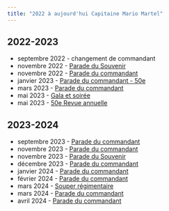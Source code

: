 ```yaml
---
title: "2022 à aujourd'hui Capitaine Mario Martel"
---
```


## 2022-2023

* septembre 2022 - changement de commandant
* novembre 2022 - [Parade du Souvenir](https://photos.app.goo.gl/1MffXfa6gbsucscN9)
* novembre 2022 - [Parade du commandant](https://photos.app.goo.gl/frSb64NAkAQsdMuZA)
* janvier 2023 - [Parade du commandant - 50e](https://photos.app.goo.gl/htQx9BcGTKdMzmxp7)
* mars 2023 - [Parade du commandant](https://photos.app.goo.gl/Md6KhcRNp3gV3L8T9)
* mai 2023 - [Gala et soirée](https://photos.app.goo.gl/7ymPZMjSz1PYLrHq9)
* mai 2023 - [50e Revue annuelle](https://photos.app.goo.gl/QkHNrBXTNJNyW94v8)

## 2023-2024

* septembre 2023 - [Parade du commandant](https://photos.app.goo.gl/iBau7ejWwCGdvKuGA)
* novembre 2023 - [Parade du commandant](https://photos.app.goo.gl/NGBgJUqdrbdvoLab8)
* novembre 2023 - [Parade du Souvenir](https://photos.app.goo.gl/iyeY7XVQ6BJ5TLp59)
* décembre 2023 - [Parade du commandant](https://photos.app.goo.gl/Duu3LivrV69jXgTx5)
* janvier 2024 - [Parade du commandant](https://photos.app.goo.gl/HfkSSrCvM3vexaG1A)
* février 2024 - [Parade du commandant](https://photos.app.goo.gl/djuQACU1C8m5mzt48)
* mars 2024 - [Souper régimentaire](https://photos.app.goo.gl/kQWYY9sedff6wUK4A)
* mars 2024 - [Parade du commandant](https://photos.app.goo.gl/djuQACU1C8m5mzt48) 
* avril 2024 - [Parade du commandant](https://photos.app.goo.gl/D4s1gJm1BmDy1agb6)
